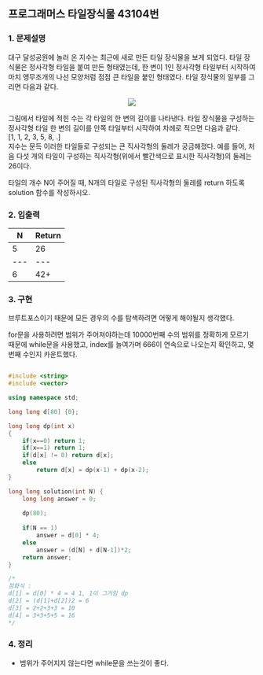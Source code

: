 
## 프로그래머스 타일장식물 43104번
### 1. 문제설명

대구 달성공원에 놀러 온 지수는 최근에 새로 만든 타일 장식물을 보게 되었다. 타일 장식물은 정사각형 타일을 붙여 만든 형태였는데, 한 변이 1인 정사각형 타일부터 시작하여 마치 앵무조개의 나선 모양처럼 점점 큰 타일을 붙인 형태였다. 타일 장식물의 일부를 그리면 다음과 같다.
  
<center><img src="https://grepp-programmers.s3.amazonaws.com/files/production/3e31bedd54/fcc48066-e72f-45c8-af03-e4360b58b589.png">
</center>
  
  
그림에서 타일에 적힌 수는 각 타일의 한 변의 길이를 나타낸다. 타일 장식물을 구성하는 정사각형 타일 한 변의 길이를 안쪽 타일부터 시작하여 차례로 적으면 다음과 같다.  
[1, 1, 2, 3, 5, 8, .]  
지수는 문득 이러한 타일들로 구성되는 큰 직사각형의 둘레가 궁금해졌다. 예를 들어, 처음 다섯 개의 타일이 구성하는 직사각형(위에서 빨간색으로 표시한 직사각형)의 둘레는 26이다.

타일의 개수 N이 주어질 때, N개의 타일로 구성된 직사각형의 둘레를 return 하도록 solution 함수를 작성하시오.


### 2. 입출력

|N| Return
|---|---|
| 5|26|
|---|---|
|6|42+


### 3. 구현

<p>브루트포스이기 때문에 모든 경우의 수를 탐색하려면 어떻게 해야될지 생각했다.

</p>
<p>for문을 사용하려면 범위가 주어져야하는데 10000번째 수의 범위를 정확하게 모르기 때문에 while문을 사용했고, index를 늘여가며 666이 연속으로 나오는지 확인하고, 몇번째 수인지 카운트했다. 

```cpp

#include <string>
#include <vector>

using namespace std;

long long d[80] {0};

long long dp(int x)
{
    if(x==0) return 1;
    if(x==1) return 1;
    if(d[x] != 0) return d[x];
    else
        return d[x] = dp(x-1) + dp(x-2);
}

long long solution(int N) {
    long long answer = 0;
    
    dp(80);
    
    if(N == 1)
        answer = d[0] * 4;
    else
        answer = (d[N] + d[N-1])*2;
    return answer;
}

/*
점화식 : 
d[1] = d[0] * 4 = 4 1, 1이 그거임 dp
d[2] = (d[1]+d[2])2 = 6
d[3] = 2+2+3+3 = 10
d[4] = 3+3+5+5 = 16
*/

```

### 4. 정리

+ 범위가 주어지지 않는다면 while문을 쓰는것이 좋다.
<!--stackedit_data:
eyJoaXN0b3J5IjpbMTM0NjgyOTkyOV19
-->